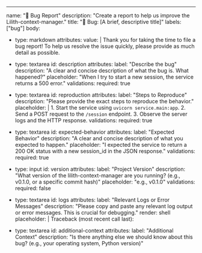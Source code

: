 ---
name: "🐛 Bug Report"
description: "Create a report to help us improve the Lilith-context-manager."
title: "🐛 Bug: [A brief, descriptive title]"
labels: ["bug"]
body:
  - type: markdown
    attributes:
      value: |
        Thank you for taking the time to file a bug report! To help us resolve the issue quickly, please provide as much detail as possible.

  - type: textarea
    id: description
    attributes:
      label: "Describe the bug"
      description: "A clear and concise description of what the bug is. What happened?"
      placeholder: "When I try to start a new session, the service returns a 500 error."
    validations:
      required: true

  - type: textarea
    id: reproduction
    attributes:
      label: "Steps to Reproduce"
      description: "Please provide the exact steps to reproduce the behavior."
      placeholder: |
        1. Start the service using `uvicorn service.main:app`.
        2. Send a POST request to the `/session` endpoint.
        3. Observe the server logs and the HTTP response.
    validations:
      required: true

  - type: textarea
    id: expected-behavior
    attributes:
      label: "Expected Behavior"
      description: "A clear and concise description of what you expected to happen."
      placeholder: "I expected the service to return a 200 OK status with a new session_id in the JSON response."
    validations:
      required: true

  - type: input
    id: version
    attributes:
      label: "Project Version"
      description: "What version of the lilith-context-manager are you running? (e.g., v0.1.0, or a specific commit hash)"
      placeholder: "e.g., v0.1.0"
    validations:
      required: false

  - type: textarea
    id: logs
    attributes:
      label: "Relevant Logs or Error Messages"
      description: "Please copy and paste any relevant log output or error messages. This is crucial for debugging."
      render: shell
      placeholder: |
        Traceback (most recent call last): 

  - type: textarea
    id: additional-context
    attributes:
      label: "Additional Context"
      description: "Is there anything else we should know about this bug? (e.g., your operating system, Python version)"